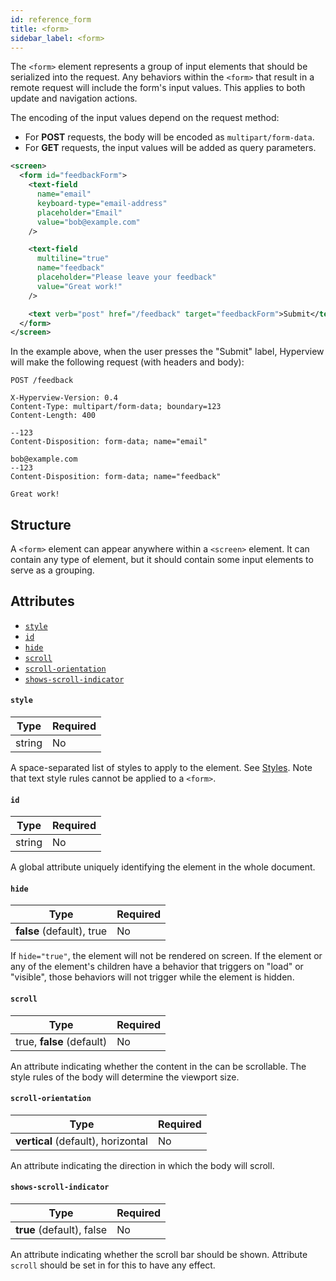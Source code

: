 ```yaml
---
id: reference_form
title: <form>
sidebar_label: <form>
---
```


The `<form>` element represents a group of input elements that should be serialized into the request. Any behaviors within the `<form>` that result in a remote request will include the form's input values. This applies to both update and navigation actions.

The encoding of the input values depend on the request method:

- For **POST** requests, the body will be encoded as `multipart/form-data`.
- For **GET** requests, the input values will be added as query parameters.

```xml
<screen>
  <form id="feedbackForm">
    <text-field
      name="email"
      keyboard-type="email-address"
      placeholder="Email"
      value="bob@example.com"
    />

    <text-field
      multiline="true"
      name="feedback"
      placeholder="Please leave your feedback"
      value="Great work!"
    />

    <text verb="post" href="/feedback" target="feedbackForm">Submit</text>
  </form>
</screen>
```

In the example above, when the user presses the "Submit" label, Hyperview will make the following request (with headers and body):

```
POST /feedback

X-Hyperview-Version: 0.4
Content-Type: multipart/form-data; boundary=123
Content-Length: 400

--123
Content-Disposition: form-data; name="email"

bob@example.com
--123
Content-Disposition: form-data; name="feedback"

Great work!
```

## Structure

A `<form>` element can appear anywhere within a `<screen>` element. It can contain any type of element, but it should contain some input elements to serve as a grouping.

## Attributes

- [`style`](#style)
- [`id`](#id)
- [`hide`](#hide)
- [`scroll`](#scroll)
- [`scroll-orientation`](#scroll-orientation)
- [`shows-scroll-indicator`](#shows-scroll-indicator)

#### `style`

| Type   | Required |
| ------ | -------- |
| string | No       |

A space-separated list of styles to apply to the element. See [Styles](/docs/reference_style). Note that text style rules cannot be applied to a `<form>`.

#### `id`

| Type   | Required |
| ------ | -------- |
| string | No       |

A global attribute uniquely identifying the element in the whole document.

#### `hide`

| Type                      | Required |
| ------------------------- | -------- |
| **false** (default), true | No       |

If `hide="true"`, the element will not be rendered on screen. If the element or any of the element's children have a behavior that triggers on "load" or "visible", those behaviors will not trigger while the element is hidden.

#### `scroll`

| Type                      | Required |
| ------------------------- | -------- |
| true, **false** (default) | No       |

An attribute indicating whether the content in the can be scrollable. The style rules of the body will determine the viewport size.

#### `scroll-orientation`

| Type                               | Required |
| ---------------------------------- | -------- |
| **vertical** (default), horizontal | No       |

An attribute indicating the direction in which the body will scroll.

#### `shows-scroll-indicator`

| Type                      | Required |
| ------------------------- | -------- |
| **true** (default), false | No       |

An attribute indicating whether the scroll bar should be shown. Attribute `scroll` should be set in for this to have any effect.
